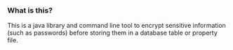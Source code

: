 ### What is this?

This is a java library and command line tool to encrypt sensitive
information (such as passwords) before storing them in a database
table or property file.


